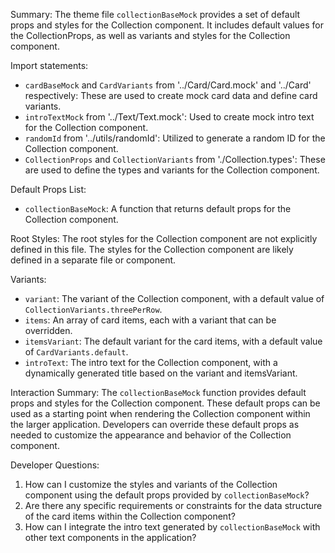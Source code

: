 Summary:
The theme file `collectionBaseMock` provides a set of default props and styles for the Collection component. It includes default values for the CollectionProps, as well as variants and styles for the Collection component.

Import statements:
- `cardBaseMock` and `CardVariants` from '../Card/Card.mock' and '../Card' respectively: These are used to create mock card data and define card variants.
- `introTextMock` from '../Text/Text.mock': Used to create mock intro text for the Collection component.
- `randomId` from '../utils/randomId': Utilized to generate a random ID for the Collection component.
- `CollectionProps` and `CollectionVariants` from './Collection.types': These are used to define the types and variants for the Collection component.

Default Props List:
- `collectionBaseMock`: A function that returns default props for the Collection component.

Root Styles:
The root styles for the Collection component are not explicitly defined in this file. The styles for the Collection component are likely defined in a separate file or component.

Variants:
- `variant`: The variant of the Collection component, with a default value of `CollectionVariants.threePerRow`.
- `items`: An array of card items, each with a variant that can be overridden.
- `itemsVariant`: The default variant for the card items, with a default value of `CardVariants.default`.
- `introText`: The intro text for the Collection component, with a dynamically generated title based on the variant and itemsVariant.

Interaction Summary:
The `collectionBaseMock` function provides default props and styles for the Collection component. These default props can be used as a starting point when rendering the Collection component within the larger application. Developers can override these default props as needed to customize the appearance and behavior of the Collection component.

Developer Questions:
1. How can I customize the styles and variants of the Collection component using the default props provided by `collectionBaseMock`?
2. Are there any specific requirements or constraints for the data structure of the card items within the Collection component?
3. How can I integrate the intro text generated by `collectionBaseMock` with other text components in the application?